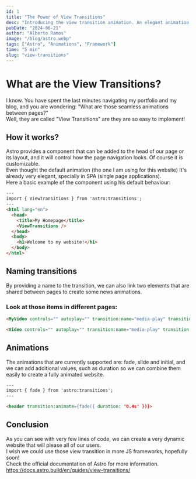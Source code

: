 ```yaml
---
id: 1
title: "The Power of View Transitions"
desc: "Introducing the view transition animation. An elegant animation that triggers when navigating a site."
pubDate: "2024-06-21"
author: "Alberto Ramos"
image: "/blog/astro.webp"
tags: ["Astro", "Animations", "Framework"]
time: "5 min"
slug: "view-transitions"
---
```


# What are the View Transitions?
I know. You have spent the last minutes navigating my portfolio and my blog, and you are wondering: "What are those seamless animations between pages?"
<br>
Well, they are called "View Transitions" are they are so easy to implement!

## How it works?
Astro provides a <viewTransitions /> component that can be added to the head of our page or its layout, and it will control how the page navigation looks. Of course it is customizable.
<br>
Even thought the default animation (the one I am using for this website) It's already very elegant, specially in SPA (single page applications).
<br>
Here a basic example of the component using his default behaviour:


```html
---
import { ViewTransitions } from 'astro:transitions';
---
<html lang="en">
  <head>
    <title>My Homepage</title>
    <ViewTransitions />
  </head>
  <body>
    <h1>Welcome to my website!</h1>
  </body>
</html>

```
## Naming transitions
By providing a name to the transition, we can also link two elements that are shared between pages to create some news animations.

### Look at those items in different pages:
```html
<MyVideo controls="" autoplay="" transition:name="media-play" transition:persist />

```

```html
<Video controls="" autoplay="" transition:name="media-play" transition:persist />
```

## Animations
The animations that are currently supported are: fade, slide and initial, and we can add additional values, such as duration so we can combine them easily to create a fully animated website.
```html
---
import { fade } from 'astro:transitions';
---

<header transition:animate={fade({ duration: '0.4s' })}>

```

## Conclusion
As you can see with very few lines of code, we can create a very dynamic website that will please all of our users. 
<br>
I wish we could use those view transition in more JS frameworks, hopefully soon!
<br>
Check the official documentation of Astro for more information.
<br>
<span class="styled-link">https://docs.astro.build/en/guides/view-transitions/</span>


